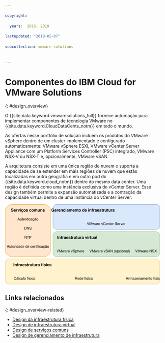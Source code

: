 ```yaml
---

copyright:

  years:  2016, 2019

lastupdated: "2019-05-07"

subcollection: vmware-solutions


---
```

# Componentes do IBM Cloud for VMware Solutions
{: #design_overview}

O {{site.data.keyword.vmwaresolutions_full}} fornece automação para implementar componentes de tecnologia VMware no {{site.data.keyword.CloudDataCents_notm}} em todo o mundo.

As ofertas nesse portfólio de solução incluem os produtos do VMware vSphere dentro de um cluster implementado e configurado automaticamente: VMware vSphere ESXi, VMware vCenter Server Appliance com um Platform Services Controller (PSC) integrado, VMware NSX-V ou NSX-T e, opcionalmente, VMware vSAN.

A arquitetura consiste em uma única região de nuvem e suporta a capacidade de se estender em mais regiões de nuvem que estão localizadas em outra geografia e em outro pod do {{site.data.keyword.cloud_notm}} dentro do mesmo data center. Uma região é definida como uma instância exclusiva do vCenter Server. Esse design também permite a expansão automatizada e a contração da capacidade virtual dentro de uma instância do vCenter Server.

![Componentes da solução do {{site.data.keyword.vmwaresolutions_short}}](../../images/vcsv4radiagrams-ra-full.svg "A solução inclui a infraestrutura física, a infraestrutura virtual, o gerenciamento de infraestrutura e os serviços comuns.")

## Links relacionados
{: #design_overview-related}

* [Design da infraestrutura física](/docs/services/vmwaresolutions/archiref/solution?topic=vmware-solutions-design_physicalinfrastructure)
* [Design de infraestrutura virtual](/docs/services/vmwaresolutions/archiref/solution?topic=vmware-solutions-design_virtualinfrastructure)
* [ Design de serviços comuns ](/docs/services/vmwaresolutions/archiref/solution?topic=vmware-solutions-design_commonservice)
* [Design de gerenciamento de infraestrutura](/docs/services/vmwaresolutions/archiref/solution?topic=vmware-solutions-design_infrastructuremgmt)

